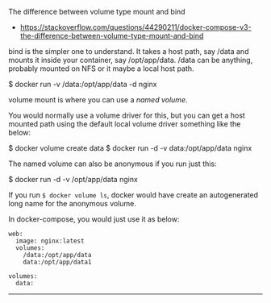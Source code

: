The difference between volume type mount and bind
* https://stackoverflow.com/questions/44290211/docker-compose-v3-the-difference-between-volume-type-mount-and-bind

bind is the simpler one to understand. It takes a host path, say /data and mounts it inside your container, say /opt/app/data. 
/data can be anything, probably mounted on NFS or it maybe a local host path. 

$ docker run -v /data:/opt/app/data -d nginx

volume mount is where you can use a *named volume*.

You would normally use a volume driver for this, but you can get a host 
mounted path using the default local volume driver something like the below:


$ docker volume create data
$ docker run -d -v data:/opt/app/data nginx

The named volume can also be anonymous if you run just this: 

$ docker run -d -v /opt/app/data nginx

If you run `$ docker volume ls`, docker would have create an autogenerated long name for the anonymous volume.

In docker-compose, you would just use it as below:

```
web:
  image: nginx:latest
  volumes:
    /data:/opt/app/data
    data:/opt/app/data1

volumes:
  data:
```

*** 